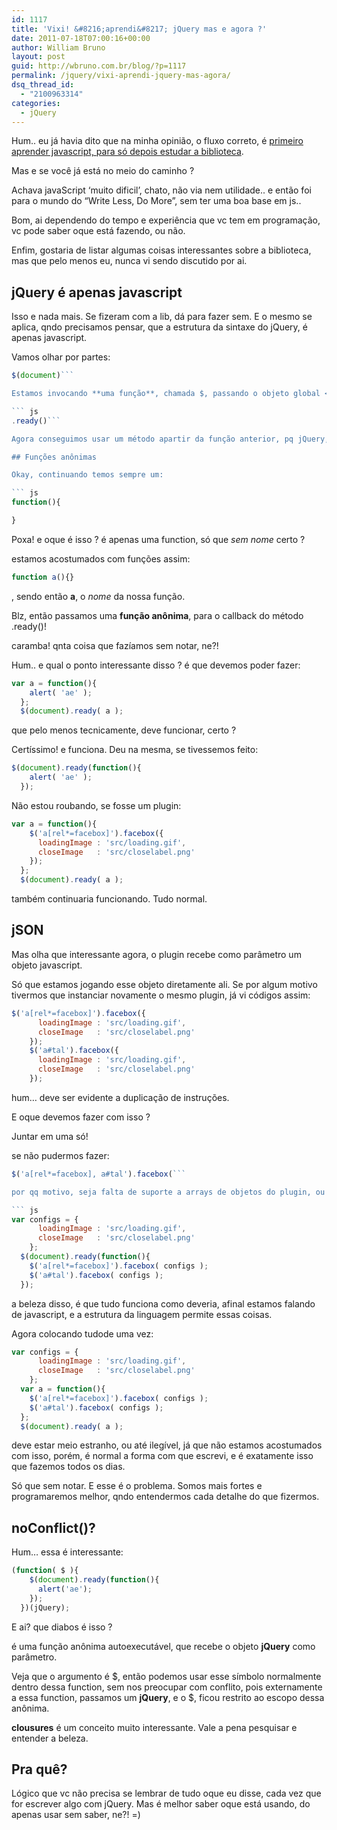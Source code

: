 ```yaml
---
id: 1117
title: 'Vixi! &#8216;aprendi&#8217; jQuery mas e agora ?'
date: 2011-07-18T07:00:16+00:00
author: William Bruno
layout: post
guid: http://wbruno.com.br/blog/?p=1117
permalink: /jquery/vixi-aprendi-jquery-mas-agora/
dsq_thread_id:
  - "2100963314"
categories:
  - jQuery
---
```

Hum.. eu já havia dito que na minha opinião, o fluxo correto, é <a href="https://wbruno.com.br/opiniao/nao-jquery-nao-aprenda-qualquer-framework-antes-de/" target="_blank">primeiro aprender javascript, para só depois estudar a biblioteca</a>.

Mas e se você já está no meio do caminho ?

Achava javaScript &#8216;muito dificil&#8217;, chato, não via nem utilidade.. e então foi para o mundo do &#8220;Write Less, Do More&#8221;, sem ter uma boa base em js..

<!--more-->

Bom, ai dependendo do tempo e experiência que vc tem em programação, vc pode saber oque está fazendo, ou não.

Enfim, gostaria de listar algumas coisas interessantes sobre a biblioteca, mas que pelo menos eu, nunca vi sendo discutido por ai.

## jQuery é apenas javascript

Isso e nada mais. Se fizeram com a lib, dá para fazer sem. E o mesmo se aplica, qndo precisamos pensar, que a estrutura da sintaxe do jQuery, é apenas javascript.

Vamos olhar por partes:

``` js
$(document)```

Estamos invocando **uma função**, chamada $, passando o objeto global <u>document</u> para ela. Nada de mais.

``` js
.ready()```

Agora conseguimos usar um método apartir da função anterior, pq jQuery, foi escrito com base em no pattern **Fluent Interface**. O método ready(), aguarda que o DOM esteja pronto. E isso acontece **antes** do evento window.onload, pois o window.onload espera também que as imagens estejam todas carregadas. Enqnto o .ready() aguarda apenas a marcação html.

## Funções anônimas

Okay, continuando temos sempre um:

``` js
function(){

}
```

Poxa! e oque é isso ? é apenas uma function, só que _sem nome_ certo ?

estamos acostumados com funções assim:

``` js
function a(){}
```

, sendo então **a**, o _nome_ da nossa função.

Blz, então passamos uma **função anônima**, para o callback do método .ready()!

caramba! qnta coisa que fazíamos sem notar, ne?!

Hum.. e qual o ponto interessante disso ? é que devemos poder fazer:

``` js
var a = function(){
    alert( 'ae' );
  };
  $(document).ready( a );
```

que pelo menos tecnicamente, deve funcionar, certo ?

Certíssimo! e funciona. Deu na mesma, se tivessemos feito:

``` js
$(document).ready(function(){
    alert( 'ae' );
  });
```

Não estou roubando, se fosse um plugin:

``` js
var a = function(){
    $('a[rel*=facebox]').facebox({
      loadingImage : 'src/loading.gif',
      closeImage   : 'src/closelabel.png'
    });
  };
  $(document).ready( a );
```

também continuaria funcionando. Tudo normal.

## jSON

Mas olha que interessante agora, o plugin recebe como parâmetro um objeto javascript.

Só que estamos jogando esse objeto diretamente ali. Se por algum motivo tivermos que instanciar novamente o mesmo plugin, já vi códigos assim:

``` js
$('a[rel*=facebox]').facebox({
      loadingImage : 'src/loading.gif',
      closeImage   : 'src/closelabel.png'
    });
    $('a#tal').facebox({
      loadingImage : 'src/loading.gif',
      closeImage   : 'src/closelabel.png'
    });
```

hum&#8230; deve ser evidente a duplicação de instruções.

E oque devemos fazer com isso ?

Juntar em uma só!

se não pudermos fazer:

``` js
$('a[rel*=facebox], a#tal').facebox(```

por qq motivo, seja falta de suporte a arrays de objetos do plugin, ou escopos diferentes, sei lá&#8230; podemos dar um nome para esse nosso jSON de configuração, e então enviar ele:

``` js
var configs = {
      loadingImage : 'src/loading.gif',
      closeImage   : 'src/closelabel.png'
    };
  $(document).ready(function(){
    $('a[rel*=facebox]').facebox( configs );
    $('a#tal').facebox( configs );
  });
```

a beleza disso, é que tudo funciona como deveria, afinal estamos falando de javascript, e a estrutura da linguagem permite essas coisas.

Agora colocando tudode uma vez:

``` js
var configs = {
      loadingImage : 'src/loading.gif',
      closeImage   : 'src/closelabel.png'
    };
  var a = function(){
    $('a[rel*=facebox]').facebox( configs );
    $('a#tal').facebox( configs );
  };
  $(document).ready( a );
```

deve estar meio estranho, ou até ilegível, já que não estamos acostumados com isso, porém, é normal a forma com que escrevi, e é exatamente isso que fazemos todos os dias.

Só que sem notar. E esse é o problema. Somos mais fortes e programaremos melhor, qndo entendermos cada detalhe do que fizermos.

## noConflict()?

Hum&#8230; essa é interessante:

``` js
(function( $ ){
    $(document).ready(function(){
      alert('ae');
    });
  })(jQuery);
```

E ai? que diabos é isso ?

é uma função anônima autoexecutável, que recebe o objeto **jQuery** como parâmetro.

Veja que o argumento é $, então podemos usar esse símbolo normalmente dentro dessa function, sem nos preocupar com conflito, pois externamente a essa function, passamos um **jQuery**, e o $, ficou restrito ao escopo dessa anônima.

**clousures** é um conceito muito interessante. Vale a pena pesquisar e entender a beleza.

## Pra quê?

Lógico que vc não precisa se lembrar de tudo oque eu disse, cada vez que for escrever algo com jQuery. Mas é melhor saber oque está usando, do apenas usar sem saber, ne?! =)
